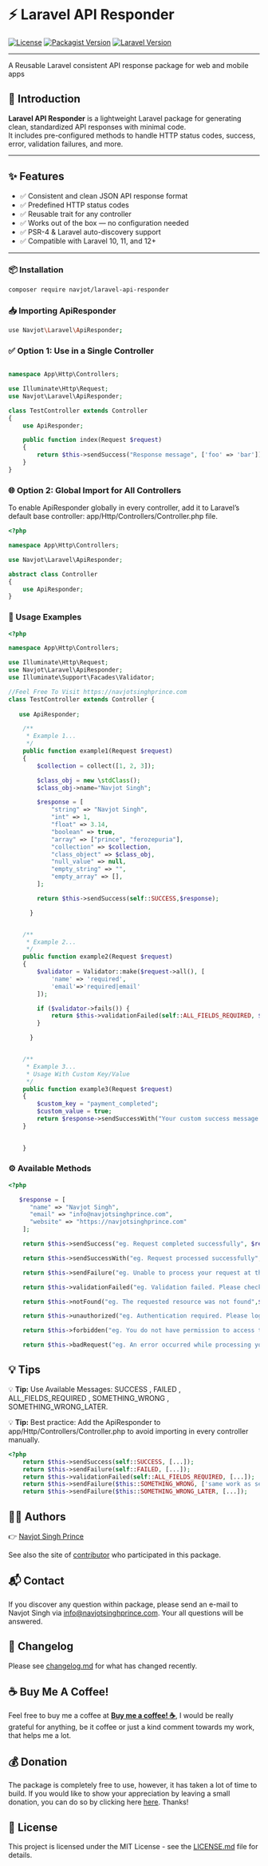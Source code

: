 # ⚡ Laravel API Responder

[![License](https://img.shields.io/github/license/navjotsinghprince/laravel-api-responder)](https://github.com/navjotsinghprince/laravel-api-responder)
[![Packagist Version](https://img.shields.io/packagist/v/navjot/laravel-api-responder)](https://packagist.org/packages/navjot/laravel-api-responder)
[![Laravel Version](https://img.shields.io/badge/laravel-10%20|%2011%20|%2012-orange)](https://laravel.com)

---

A Reusable Laravel consistent API response package for web and mobile apps


## 📘 Introduction

**Laravel API Responder** is a lightweight Laravel package for generating clean, standardized API responses with minimal code.  
It includes pre-configured methods to handle HTTP status codes, success, error, validation failures, and more.

---

## ✨ Features

- ✅ Consistent and clean JSON API response format
- ✅ Predefined HTTP status codes
- ✅ Reusable trait for any controller
- ✅ Works out of the box — no configuration needed
- ✅ PSR-4 & Laravel auto-discovery support
- ✅ Compatible with Laravel 10, 11, and 12+

---

### 📦 Installation 

```bash
composer require navjot/laravel-api-responder
```

### 📥 Importing ApiResponder

```bash
use Navjot\Laravel\ApiResponder;
```

### ✅ Option 1: Use in a Single Controller

```php

namespace App\Http\Controllers;

use Illuminate\Http\Request;
use Navjot\Laravel\ApiResponder;

class TestController extends Controller
{
    use ApiResponder;

    public function index(Request $request)
    {
        return $this->sendSuccess("Response message", ['foo' => 'bar']);
    }
}

```


### 🌐 Option 2: Global Import for All Controllers
To enable ApiResponder globally in every controller, add it to Laravel’s default base controller:
app/Http/Controllers/Controller.php file.

```php
<?php

namespace App\Http\Controllers;

use Navjot\Laravel\ApiResponder;

abstract class Controller
{
    use ApiResponder;
}


```


### 🧠 Usage Examples

```php
<?php

namespace App\Http\Controllers;

use Illuminate\Http\Request;
use Navjot\Laravel\ApiResponder;
use Illuminate\Support\Facades\Validator;

//Feel Free To Visit https://navjotsinghprince.com
class TestController extends Controller {
    
   use ApiResponder;

    /**
     * Example 1...
     */
    public function example1(Request $request)
    {
        $collection = collect([1, 2, 3]);

        $class_obj = new \stdClass();
        $class_obj->name="Navjot Singh";

        $response = [
            "string" => "Navjot Singh",
            "int" => 1,
            "float" => 3.14,
            "boolean" => true,
            "array" => ["prince", "ferozepuria"],
            "collection" => $collection,
            "class_object" => $class_obj,
            "null_value" => null,
            "empty_string" => "",
            "empty_array" => [],
        ];

        return $this->sendSuccess(self::SUCCESS,$response);

      }


    /**
     * Example 2...
     */
    public function example2(Request $request)
    { 
        $validator = Validator::make($request->all(), [
            'name' => 'required',
            'email'=>'required|email'
        ]);

        if ($validator->fails()) {
            return $this->validationFailed(self::ALL_FIELDS_REQUIRED, $validator->errors());
        }

      }


    /**
     * Example 3...
     * Usage With Custom Key/Value
     */
    public function example3(Request $request)
    { 
        $custom_key = "payment_completed";
        $custom_value = true;
        return $response->sendSuccessWith("Your custom success message here...", $custom_key, $custom_value);
    }

    
    }
```


### ⚙️ Available Methods

```php
<?php

   $response = [
      "name" => "Navjot Singh",
      "email" => "info@navjotsinghprince.com",
      "website" => "https://navjotsinghprince.com"
    ];

    return $this->sendSuccess("eg. Request completed successfully", $response);

    return $this->sendSuccessWith("eg. Request processed successfully","total",$response);

    return $this->sendFailure("eg. Unable to process your request at this time",$response);

    return $this->validationFailed("eg. Validation failed. Please check your input",$response);

    return $this->notFound("eg. The requested resource was not found",$response);

    return $this->unauthorized("eg. Authentication required. Please log in");

    return $this->forbidden("eg. You do not have permission to access this resource");

    return $this->badRequest("eg. An error occurred while processing your request");

```


## 💡 Tips
:bulb: **Tip:** Use Available Messages: SUCCESS , FAILED , ALL_FIELDS_REQUIRED , SOMETHING_WRONG , SOMETHING_WRONG_LATER.

:bulb: **Tip:** Best practice: Add the ApiResponder to app/Http/Controllers/Controller.php to avoid importing in every controller manually.


```php
<?php
    return $this->sendSuccess(self::SUCCESS, [...]);
    return $this->sendFailure(self::FAILED, [...]);
    return $this->validationFailed(self::ALL_FIELDS_REQUIRED, [...]);
    return $this->sendFailure($this::SOMETHING_WRONG, ['same work as self keyword']);
    return $this->sendFailure($this::SOMETHING_WRONG_LATER, [...]);
```


## 👨‍💻 Authors
:point_right: [Navjot Singh Prince](https://github.com/navjotsinghprince)

See also the site of [contributor](https://navjotsinghprince.com)
who participated in this package.

## 📬 Contact
If you discover any question within package, please send an e-mail to Navjot Singh via [info@navjotsinghprince.com](mailto:info@navjotsinghprince.com). Your all questions will be answered.

## 📓 Changelog
Please see [changelog.md](changelog.md) for what has changed recently.


## ☕ Buy Me A Coffee!
Feel free to buy me a coffee at [__Buy me a coffee! :coffee:__]( https://ko-fi.com/navjot), I would be really grateful for anything, be it coffee or just a kind comment towards my work, that helps me a lot.

## 💰 Donation
The package is completely free to use, however, it has taken a lot of time to build. If you would like to show your appreciation by leaving a small donation, you can do so by clicking here [here](https://www.paypal.com/paypalme/navjotsinghprince). Thanks!

## 📄 License
This project is licensed under the MIT License - see the [LICENSE.md](LICENSE.md)
file for details.
